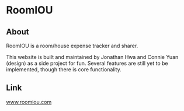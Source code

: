 RoomIOU
======

About
------
RoomIOU is a room/house expense tracker and sharer. 

This website is built and maintained by Jonathan Hwa and Connie Yuan (design) as a side project for fun. Several features are still yet to be implemented, though there is core functionality. 

Link
------
www.roomiou.com